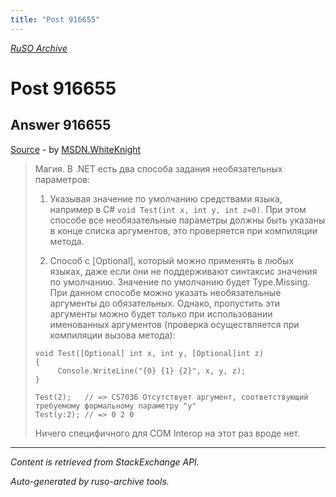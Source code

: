 ```yaml
---
title: "Post 916655"
---
```

<p><i><a href="https://github.com/MSDN-WhiteKnight/ruso-archive/">RuSO Archive</a></i></p>
<h1>Post 916655</h1>
<h2>Answer 916655</h2>
<p><a href="https://ru.stackoverflow.com/a/916655/">Source</a> - by <a href="https://ru.stackoverflow.com/users/240512/msdn-whiteknight">MSDN.WhiteKnight</a></p>
<blockquote>
<p>Магия. В .NET есть два способа задания необязательных параметров:</p>

<ol>
<li><p>Указывая значение по умолчанию средствами языка, например в C# <code>void Test(int x, int y, int z=0)</code>. При этом способе все необязательные параметры должны быть указаны в конце списка аргументов, это проверяется при компиляции метода.</p></li>
<li><p>Способ с [Optional], который можно применять в любых языках, даже если они не поддерживают синтаксис значения по умолчанию. Значение по умолчанию будет Type.Missing. При данном способе можно указать необязательные аргументы до обязательных. Однако, пропустить эти аргументы можно будет только при использовании именованных аргументов (проверка осуществляется при компиляции вызова метода):</p></li>
</ol>

<p></p>

<pre><code>void Test([Optional] int x, int y, [Optional]int z)
{
     Console.WriteLine("{0} {1} {2}", x, y, z);
} 

Test(2);   // =&gt; CS7036 Отсутствует аргумент, соответствующий требуемому формальному параметру "y"
Test(y:2); // =&gt; 0 2 0
</code></pre>

<p>Ничего специфичного для COM Interop на этот раз вроде нет.</p>

</blockquote>
<hr/>
<p><i>Content is retrieved from StackExchange API. </i></p>
<p><i>Auto-generated by ruso-archive tools. </i></p>
